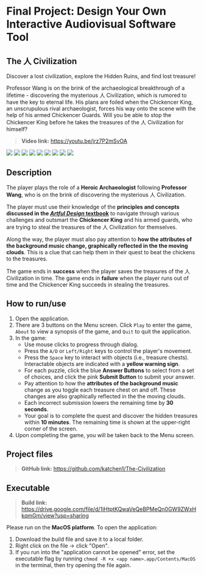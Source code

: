 # Final Project: Design Your Own Interactive Audiovisual Software Tool
## The 人 Civilization

Discover a lost civilization, explore the Hidden Ruins, and find lost treasure!

Professor Wang is on the brink of the archaeological breakthrough of a lifetime - discovering the mysterious 人 Civilization, which is rumored to have the key to eternal life. His plans are foiled when the Chickencer King, an unscrupulous rival archaeologist, forces his way onto the scene with the help of his armed Chickencer Guards. Will you be able to stop the Chickencer King before he takes the treasures of the 人 Civilization for himself?
> **Video link:** https://youtu.be/jrz7P2mSvOA

![](https://i.ibb.co/d7r3DHs/a0.png)
![](https://i.ibb.co/xJ7BLng/a0-1.png)
![](https://i.ibb.co/0scd5sw/a0-2.png)
![](https://i.ibb.co/3vdydsW/a.png)
![](https://i.ibb.co/h96bb4W/a1.png)
![](https://i.ibb.co/fnGKQX6/a2.png)
![](https://i.ibb.co/DCq01kb/a3.png)
![](https://i.ibb.co/frcc0fW/a4.png)
![](https://i.ibb.co/Cw63bcv/a5.png)

## Description
The player plays the role of a **Heroic Archaeologist** following **Professor Wang**, who is on the brink of discovering the mysterious 人 Civilization.

The player must use their knowledge of the **principles and concepts discussed in the [*Artful Design* textbook](https://artful.design/)** to navigate through various challenges and outsmart the **Chickencer King** and his armed guards, who are trying to steal the treasures of the 人 Civilization for themselves.

Along the way, the player must also pay attention to **how the attributes of the background music change, graphically reflected in the the moving clouds**. This is a clue that can help them in their quest to beat the chickens to the treasures.

The game ends in **success** when the player saves the treasures of the 人 Civilization in time. The game ends in **failure** when the player runs out of time and the Chickencer King succeeds in stealing the treasures.

## How to run/use
1. Open the application.
2. There are 3 buttons on the Menu screen. Click `Play` to enter the game, `About` to view a synopsis of the game, and `Quit` to quit the application.
3. In the game:
	* Use mouse clicks to progress through dialog.
	* Press the `A/D` or `Left/Right` keys to control the player's movement.
	* Press the `Space` key to interact with objects (i.e., treasure chests). Interactable objects are indicated with a **yellow warning sign**. 
	* For each puzzle, click the blue **Answer Buttons** to select from a set of choices, and click the pink **Submit Button** to submit your answer.
	* Pay attention to how the **attributes of the background music** change as you toggle each treasure chest on and off. These changes are also graphically reflected in the the moving clouds.
	* Each incorrect submission lowers the remaining time by **30 seconds**.
	* Your goal is to complete the quest and discover the hidden treasures within **10 minutes**. The remaining time is shown at the upper-right corner of the screen.
4. Upon completing the game, you will be taken back to the Menu screen.
## Project files
>**GitHub link:** https://github.com/katchen1/The-Civilization
## Executable
>**Build link:** https://drive.google.com/file/d/1iHtptKQwaVeQeBPMeQn0GW9ZWxHkqmGm/view?usp=sharing
>
Please run on the **MacOS platform**. To open the application:
1. Download the build file and save it to a local folder.
2. Right click on the file → click "Open".
3. If you run into the "application cannot be opened" error, set the executable flag by running `chmod -R +x <app name>.app/Contents/MacOS` in the terminal, then try opening the file again.
